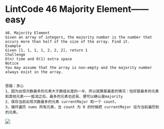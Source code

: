 # LintCode 46 Majority Element——easy

```
46. Majority Element
Given an array of integers, the majority number is the number that occurs more than half of the size of the array. Find it.
Example
Given [1, 1, 1, 1, 2, 2, 2], return 1
Challenge
O(n) time and O(1) extra space
Notice
You may assume that the array is non-empty and the majority number always exist in the array.


思路：贪心
1、因为出现次数最多的元素大于数组长度的一半、所以就算是最差的情况：恰好是最多的元素和其他元素一一抵消之后、最多的元素也还有、便可以确认是majority
2、保存当前出现次数最多的元素 currentMajor 和一个 count，
3、循环遍历 nums 所有元素，当 count 为 0 的时候把 currentMajor 设为当前遍历到的元素。

```
![](https://github.com/only-you/interview/blob/master/picture/46-L.png)
